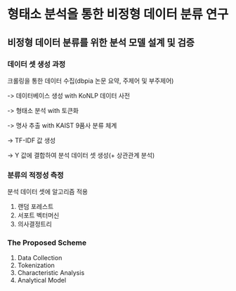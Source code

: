 # 형태소 분석을 통한 비정형 데이터 분류 연구

## 비정형 데이터 분류를 위한 분석 모델 설계 및 검증

### 데이터 셋 생성 과정
크롤링을 통한 데이터 수집(dbpia 논문 요약, 주제어 및 부주제어)

-> 데이터베이스 생성 with KoNLP 데이터 사전

-> 형태소 분석 with 토큰화

-> 명사 추출 with KAIST 9품사 분류 체계

-> TF-IDF 값 생성

-> Y 값에 결합하여 분석 데이터 셋 생성(+ 상관관계 분석)

### 분류의 적정성 측정
분석 데이터 셋에 알고리즘 적용
1. 랜덤 포레스트
2. 서포트 벡터머신
3. 의사결정트리


### The Proposed Scheme

1. Data Collection
2. Tokenization
3. Characteristic Analysis
4. Analytical Model
